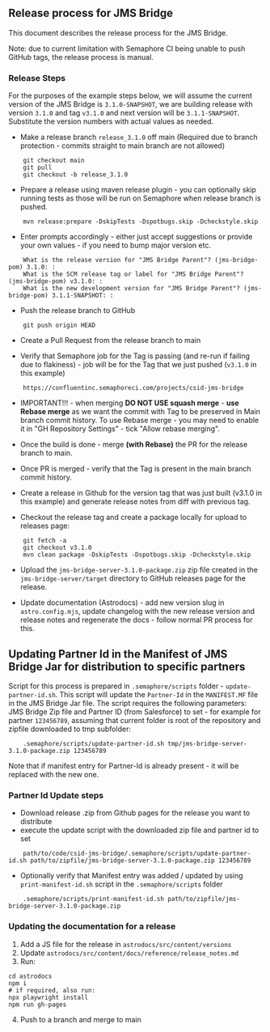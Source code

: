 ## Release process for JMS Bridge
This document describes the release process for the JMS Bridge.

Note: due to current limitation with Semaphore CI being unable to push GitHub tags, the release process is manual.

### Release Steps
For the purposes of the example steps below, we will assume the current version of the JMS Bridge is `3.1.0-SNAPSHOT`, we are building release with version `3.1.0` and tag `v3.1.0` and next version will be `3.1.1-SNAPSHOT`. Substitute the version numbers with actual values as needed.

- Make a release branch `release_3.1.0` off main (Required due to branch protection - commits straight to main branch are not allowed) 
```
    git checkout main
    git pull
    git checkout -b release_3.1.0 
``` 
- Prepare a release using maven release plugin - you can optionally skip running tests as those will be run on Semaphore when release branch is pushed.
```
    mvn release:prepare -DskipTests -Dspotbugs.skip -Dcheckstyle.skip
```
- Enter prompts accordingly - either just accept suggestions or provide your own values - if you need to bump major version etc.
```
    What is the release version for "JMS Bridge Parent"? (jms-bridge-pom) 3.1.0: : 
    What is the SCM release tag or label for "JMS Bridge Parent"? (jms-bridge-pom) v3.1.0: : 
    What is the new development version for "JMS Bridge Parent"? (jms-bridge-pom) 3.1.1-SNAPSHOT: : 
```
- Push the release branch to GitHub
```
    git push origin HEAD
```
- Create a Pull Request from the release branch to main

- Verify that Semaphore job for the Tag is passing (and re-run if failing due to flakiness) - job will be for the Tag that we just pushed (`v3.1.0` in this example)
```
    https://confluentinc.semaphoreci.com/projects/csid-jms-bridge
```
- IMPORTANT!!! - when merging **DO NOT USE squash merge** - **use Rebase merge** as we want the commit with Tag to be preserved in Main branch commit history. To use Rebase merge - you may need to enable it in "GH Repository Settings" - tick "Allow rebase merging".
- Once the build is done - merge **(with Rebase)** the PR for the release branch to main.
- Once PR is merged - verify that the Tag is present in the main branch commit history.

- Create a release in Github for the version tag that was just built (v3.1.0 in this example) and generate release notes from diff with previous tag.
- Checkout the release tag and create a package locally for upload to releases page:
```
    git fetch -a
    git checkout v3.1.0
    mvn clean package -DskipTests -Dspotbugs.skip -Dcheckstyle.skip
```
- Upload the `jms-bridge-server-3.1.0-package.zip` zip file created in the `jms-bridge-server/target` directory to GitHub releases page for the release.

- Update documentation (Astrodocs) - add new version slug in `astro.config.mjs`, update changelog with the new release version and release notes and regenerate the docs - follow normal PR process for this.

## Updating Partner Id in the Manifest of JMS Bridge Jar for distribution to specific partners
Script for this process is prepared in `.semaphore/scripts` folder - `update-partner-id.sh`. This script will update the `Partner-Id` in the `MANIFEST.MF` file in the JMS Bridge Jar file. The script requires the following parameters: JMS Bridge Zip file and Partner ID (from Salesforce) to set - for example for partner `123456789`, assuming that current folder is root of the repository and zipfile downloaded to tmp subfolder:
```
    .semaphore/scripts/update-partner-id.sh tmp/jms-bridge-server-3.1.0-package.zip 123456789
```
Note that if manifest entry for Partner-Id is already present - it will be replaced with the new one.

### Partner Id Update steps
- Download release .zip from Github pages for the release you want to distribute
- execute the update script with the downloaded zip file and partner id to set
```
    path/to/code/csid-jms-bridge/.semaphore/scripts/update-partner-id.sh path/to/zipfile/jms-bridge-server-3.1.0-package.zip 123456789
```
- Optionally verify that Manifest entry was added / updated by using `print-manifest-id.sh` script in the `.semaphore/scripts` folder
```
    .semaphore/scripts/print-manifest-id.sh path/to/zipfile/jms-bridge-server-3.1.0-package.zip
```

### Updating the documentation for a release

1. Add a JS file for the release in `astrodocs/src/content/versions`
2. Update `astrodocs/src/content/docs/reference/release_notes.md`
3. Run:
```shell
cd astrodocs
npm i
# if required, also run:
npx playwright install
npm run gh-pages
```
4. Push to a branch and merge to main 
